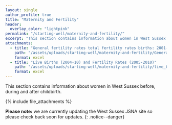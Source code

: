 ```yaml
---
layout: single
author_profile: true
title: "Maternity and Fertility"
header:
  overlay_color: "lightpink"
permalink: "/starting-well/maternity-and-fertility/"
excerpt: "This section contains information about women in West Sussex before, during and after childbirth."
attachments:
  - title: "General fertility rates total fertility rates births: 2001-2012"
    path: "/assets/uploads/starting-well/maternity-and-fertility/General_fertility_rates_total_fertility_rates_births_2001_2012.xlsx"
    format: excel
  - title: "Live Births (2004-10) and Fertility Rates (2005-2010)"
    path: "/assets/uploads/starting-well/maternity-and-fertility/live_births_2004_2010_and_fertility_rates_2005_2010.xls"
    format: excel
---
```


This section contains information about women in West Sussex before, during and after childbirth.

{% include file_attachments %}

**Please note:** we are currently updating the West Sussex JSNA site so please check back soon for updates.
{: .notice--danger}
